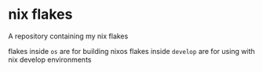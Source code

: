 # nix flakes
A repository containing my nix flakes

flakes inside `os` are for building nixos
flakes inside `develop` are for using with nix develop environments
